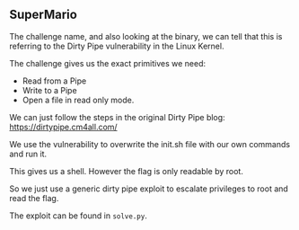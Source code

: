 SuperMario
----------

The challenge name, and also looking at the binary, we can tell that this is referring to the Dirty Pipe vulnerability in the Linux Kernel.

The challenge gives us the exact primitives we need:

* Read from a Pipe
* Write to a Pipe
* Open a file in read only mode.

We can just follow the steps in the original Dirty Pipe blog: https://dirtypipe.cm4all.com/

We use the vulnerability to overwrite the init.sh file with our own commands and run it.

This gives us a shell. However the flag is only readable by root.

So we just use a generic dirty pipe exploit to escalate privileges to root and read the flag.

The exploit can be found in `solve.py`.
